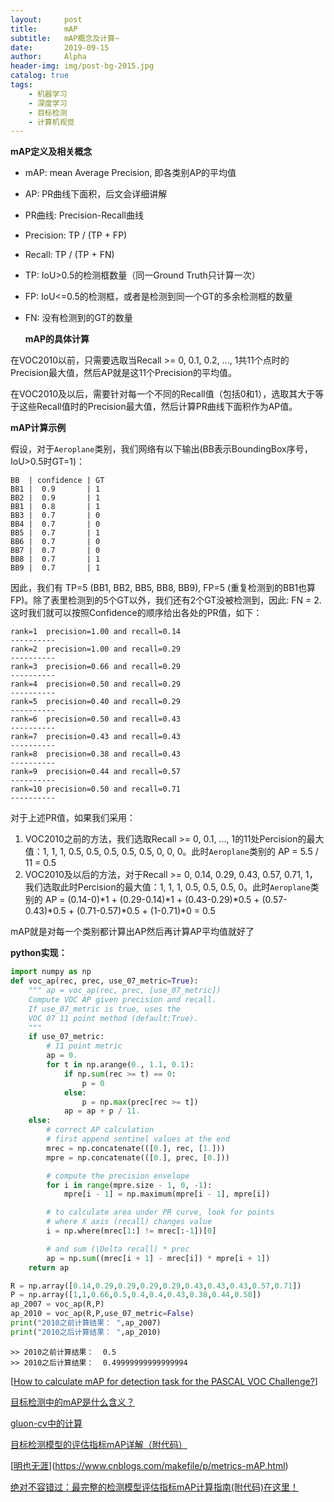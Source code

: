 ```yaml
---
layout:     post
title:      mAP
subtitle:   mAP概念及计算~ 
date:       2019-09-15
author:     Alpha
header-img: img/post-bg-2015.jpg
catalog: true
tags:
	- 机器学习
	- 深度学习
    - 目标检测
	- 计算机视觉
---
```




**mAP定义及相关概念**

- mAP: mean Average Precision, 即各类别AP的平均值
- AP: PR曲线下面积，后文会详细讲解
- PR曲线: Precision-Recall曲线
- Precision: TP / (TP + FP)
- Recall: TP / (TP + FN)
- TP: IoU>0.5的检测框数量（同一Ground Truth只计算一次）
- FP: IoU<=0.5的检测框，或者是检测到同一个GT的多余检测框的数量
- FN: 没有检测到的GT的数量

  **mAP的具体计算**

在VOC2010以前，只需要选取当Recall >= 0, 0.1, 0.2, ..., 1共11个点时的Precision最大值，然后AP就是这11个Precision的平均值。

在VOC2010及以后，需要针对每一个不同的Recall值（包括0和1），选取其大于等于这些Recall值时的Precision最大值，然后计算PR曲线下面积作为AP值。

**mAP计算示例**

假设，对于`Aeroplane`类别，我们网络有以下输出(BB表示BoundingBox序号，IoU>0.5时GT=1)：

```
BB  | confidence | GT
BB1 |  0.9       | 1
BB2 |  0.9       | 1
BB1 |  0.8       | 1
BB3 |  0.7       | 0
BB4 |  0.7       | 0
BB5 |  0.7       | 1
BB6 |  0.7       | 0
BB7 |  0.7       | 0
BB8 |  0.7       | 1
BB9 |  0.7       | 1
```

因此，我们有 TP=5 (BB1, BB2, BB5, BB8, BB9), FP=5 (重复检测到的BB1也算FP)。除了表里检测到的5个GT以外，我们还有2个GT没被检测到，因此: FN = 2. 这时我们就可以按照Confidence的顺序给出各处的PR值，如下：

```
rank=1  precision=1.00 and recall=0.14
----------
rank=2  precision=1.00 and recall=0.29
----------
rank=3  precision=0.66 and recall=0.29
----------
rank=4  precision=0.50 and recall=0.29
----------
rank=5  precision=0.40 and recall=0.29
----------
rank=6  precision=0.50 and recall=0.43
----------
rank=7  precision=0.43 and recall=0.43
----------
rank=8  precision=0.38 and recall=0.43
----------
rank=9  precision=0.44 and recall=0.57
----------
rank=10 precision=0.50 and recall=0.71
----------
```

对于上述PR值，如果我们采用：

1. VOC2010之前的方法，我们选取Recall >= 0, 0.1, ..., 1的11处Percision的最大值：1, 1, 1, 0.5, 0.5, 0.5, 0.5, 0.5, 0, 0, 0。此时`Aeroplane`类别的 AP = 5.5 / 11 = 0.5
2. VOC2010及以后的方法，对于Recall >= 0, 0.14, 0.29, 0.43, 0.57, 0.71, 1，我们选取此时Percision的最大值：1, 1, 1, 0.5, 0.5, 0.5, 0。此时`Aeroplane`类别的 AP = (0.14-0)*1 + (0.29-0.14)*1 + (0.43-0.29)*0.5 + (0.57-0.43)*0.5 + (0.71-0.57)*0.5 + (1-0.71)*0 = 0.5

mAP就是对每一个类别都计算出AP然后再计算AP平均值就好了

**python实现：**

```python
import numpy as np
def voc_ap(rec, prec, use_07_metric=True):
    """ ap = voc_ap(rec, prec, [use_07_metric])
    Compute VOC AP given precision and recall.
    If use_07_metric is true, uses the
    VOC 07 11 point method (default:True).
    """
    if use_07_metric:
        # 11 point metric
        ap = 0.
        for t in np.arange(0., 1.1, 0.1):
            if np.sum(rec >= t) == 0:
                p = 0
            else:
                p = np.max(prec[rec >= t])
            ap = ap + p / 11.
    else:
        # correct AP calculation
        # first append sentinel values at the end
        mrec = np.concatenate(([0.], rec, [1.]))
        mpre = np.concatenate(([0.], prec, [0.]))

        # compute the precision envelope
        for i in range(mpre.size - 1, 0, -1):
            mpre[i - 1] = np.maximum(mpre[i - 1], mpre[i])

        # to calculate area under PR curve, look for points
        # where X axis (recall) changes value
        i = np.where(mrec[1:] != mrec[:-1])[0]

        # and sum (\Delta recall) * prec
        ap = np.sum((mrec[i + 1] - mrec[i]) * mpre[i + 1])
    return ap
```

```python
R = np.array([0.14,0.29,0.29,0.29,0.29,0.43,0.43,0.43,0.57,0.71])
P = np.array([1,1,0.66,0.5,0.4,0.4,0.43,0.38,0.44,0.50])
ap_2007 = voc_ap(R,P)
ap_2010 = voc_ap(R,P,use_07_metric=False)
print("2010之前计算结果： ",ap_2007)
print("2010之后计算结果： ",ap_2010)
```

```
>> 2010之前计算结果：  0.5
>> 2010之后计算结果：  0.49999999999999994
```



[[How to calculate mAP for detection task for the PASCAL VOC Challenge?](https://datascience.stackexchange.com/questions/25119/how-to-calculate-map-for-detection-task-for-the-pascal-voc-challenge)]

[目标检测中的mAP是什么含义？](https://www.zhihu.com/question/53405779)

[gluon-cv中的计算](https://github.com/dmlc/gluon-cv/blob/master/gluoncv/utils/metrics/voc_detection.py)

[目标检测模型的评估指标mAP详解（附代码）](https://www.zybuluo.com/Team/note/1175689)

[[明也无涯](https://www.cnblogs.com/makefile/)](https://www.cnblogs.com/makefile/p/metrics-mAP.html)

[绝对不容错过：最完整的检测模型评估指标mAP计算指南(附代码)在这里！](https://cloud.tencent.com/developer/article/1167638)

